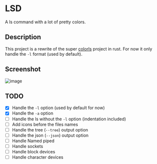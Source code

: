 # LSD

A ls command with a lot of pretty colors.

## Description

This project is a rewrite of the super [colorls](https://github.com/athityakumar/colorls)
project in rust. For now it only handle the `-l` format (used by default).

## Screenshot

![image](https://raw.githubusercontent.com/Peltoche/lsd/assets/screen_lsd.png)

## TODO

- [x] Handle the `-l` option (used by default for now)
- [x] Handle the `-a` option
- [ ] Handle the ls without the `-l` option (indentation included)
- [ ] Add icons before the files names
- [ ] Handle the tree (`--tree`) output option
- [ ] Handle the json (`--json`) output option
- [ ] Handle Named piped
- [ ] Handle sockets
- [ ] Handle block devices
- [ ] Handle character devices
